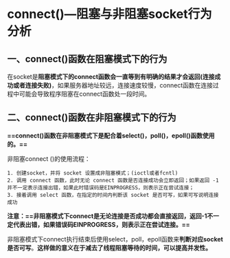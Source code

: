 # connect()—阻塞与非阻塞socket行为分析

## 一、connect()函数在阻塞模式下的行为

在socket是**阻塞模式下的connect函数会一直等到有明确的结果才会返回(连接成功或者连接失败)**，如果服务器地址较远，连接速度较慢，connect函数在连接过程中可能会导致程序阻塞在connect函数处一段时间。



## 二、connect()函数在非阻塞模式下的行为

**==connect()函数在非阻塞模式下是配合着select()，poll()，epoll()函数使用的。==**

非阻塞connect ()的使用流程：

```
1. 创建socket，并将 socket 设置成非阻塞模式；(ioctl或者fcntl)
2. 调用 connect 函数，此时无论 connect 函数是否连接成功会立即返回；如果返回 -1 并不一定表示连接出错，如果此时错误码是EINPROGRESS，则表示正在尝试连接；
3. 接着调用 select 函数，在指定的时间内判断该 socket 是否可写，如果可写说明连接成功
```

**注意：==非阻塞模式下connect是无论连接是否成功都会直接返回，返回-1不一定代表出错，如果错误码EINPROGRESS，则表示正在尝试连接。==**

非阻塞模式下connect执行结束后使用select，poll，epoll函数来**判断对应socket是否可写**。**这样做的意义在于减去了线程阻塞等待的时间，可以提高并发性。**

